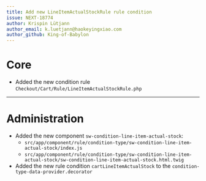 ```yaml
---
title: Add new LineItemActualStockRule rule condition
issue: NEXT-18774
author: Krispin Lütjann
author_email: k.luetjann@haokeyingxiao.com
author_github: King-of-Babylon
---
```

# Core
* Added the new condition rule `Checkout/Cart/Rule/LineItemActualStockRule.php`
___
# Administration
*  Added the new component `sw-condition-line-item-actual-stock`:
    * `src/app/component/rule/condition-type/sw-condition-line-item-actual-stock/index.js`
    * `src/app/component/rule/condition-type/sw-condition-line-item-actual-stock/sw-condition-line-item-actual-stock.html.twig`
* Added the new rule condition `cartLineItemActualStock` to the `condition-type-data-provider.decorator`
